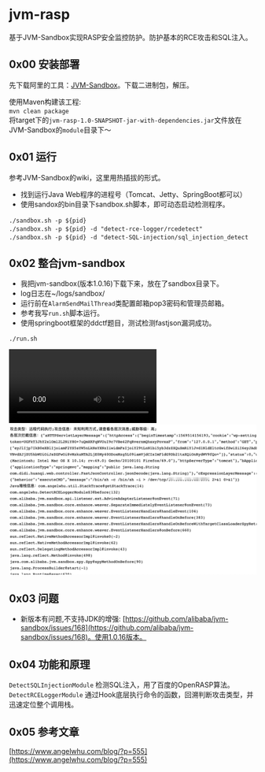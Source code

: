 # jvm-rasp
基于JVM-Sandbox实现RASP安全监控防护。防护基本的RCE攻击和SQL注入。

## 0x00 安装部署
先下载阿里的工具：[JVM-Sandbox](https://github.com/alibaba/jvm-sandbox/releases)。下载二进制包，解压。  

使用Maven构建该工程:   
`mvn clean package`   
将target下的`jvm-rasp-1.0-SNAPSHOT-jar-with-dependencies.jar`文件放在JVM-Sandbox的`module`目录下～ 

## 0x01 运行  

参考JVM-Sandbox的wiki，这里用热插拔的形式。   

- 找到运行Java Web程序的进程号（Tomcat、Jetty、SpringBoot都可以）   
- 使用sandox的bin目录下sandbox.sh脚本，即可动态启动检测程序。  

`./sandbox.sh -p ${pid}`   
`./sandbox.sh -p ${pid} -d "detect-rce-logger/rcedetect"`   
`./sandbox.sh -p ${pid} -d "detect-SQL-injection/sql_injection_detect`   

## 0x02 整合jvm-sandbox  
- 我把jvm-sandbox(版本1.0.16)下载下来，放在了sandbox目录下。  
- log日志在~/logs/sandbox/ 
- 运行前在`AlarmSendMailThread`类配置邮箱pop3密码和管理员邮箱。
- 参考我写`run.sh`脚本运行。  
- 使用springboot框架的ddctf题目，测试检测fastjson漏洞成功。
```shell script
./run.sh
```
![](./images/demo.mp4)
![](./images/jvm-rasp_detect_fastjson_attack.jpg)  

## 0x03 问题  
- 新版本有问题,不支持JDK的增强: [https://github.com/alibaba/jvm-sandbox/issues/168](https://github.com/alibaba/jvm-sandbox/issues/168)。使用1.0.16版本。

## 0x04 功能和原理 

`DetectSQLInjectionModule` 检测SQL注入，用了百度的OpenRASP算法。   
`DetectRCELoggerModule` 通过Hook底层执行命令的函数，回溯判断攻击类型，并迅速定位整个调用栈。

## 0x05 参考文章  
[https://www.angelwhu.com/blog/?p=555](https://www.angelwhu.com/blog/?p=555)


